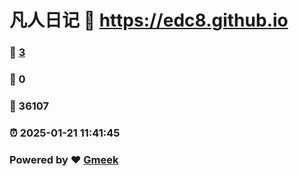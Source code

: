 # 凡人日记 :link: https://edc8.github.io 
### :page_facing_up: [3](https://edc8.github.io/tag.html) 
### :speech_balloon: 0 
### :hibiscus: 36107 
### :alarm_clock: 2025-01-21 11:41:45 
### Powered by :heart: [Gmeek](https://github.com/Meekdai/Gmeek)
